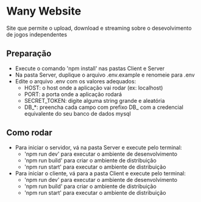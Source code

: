# Wany Website

Site que permite o upload, download e streaming sobre o desevolvimento de jogos independentes

## Preparação
- Execute o comando 'npm install' nas pastas Client e Server
- Na pasta Server, duplique o arquivo .env.example e renomeie para .env
- Edite o arquivo .env com os valores adequados:
    - HOST: o host onde a aplicação vai rodar (ex: localhost)
    - PORT: a porta onde a aplicação rodará
    - SECRET_TOKEN: digite alguma string grande e aleatória
    - DB_*: preencha cada campo com prefixo DB_ com a credencial equivalente do seu banco de dados mysql

## Como rodar
- Para iniciar o servidor, vá na pasta Server e execute pelo terminal:
    - 'npm run dev' para executar o ambiente de desenvolvimento
    - 'npm run build' para criar o ambiente de distribuição
    - 'npm run start' para executar o ambiente de distribuição
- Para iniciar o cliente, vá para a pasta Client e execute pelo terminal:
    - 'npm run dev' para executar o ambiente de desenvolvimento
    - 'npm run build' para criar o ambiente de distribuição
    - 'npm run start' para executar o ambiente de distribuição
